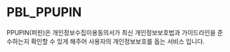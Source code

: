 # PBL_PPUPIN

PPUPIN(퍼핀)은
개인정보수집이용동의서가
최신 개인정보보호법과
가이드라인을 준수하는지
확인할 수 있게 해주어
사용자의 개인정보보호를 돕는
서비스 입니다.
